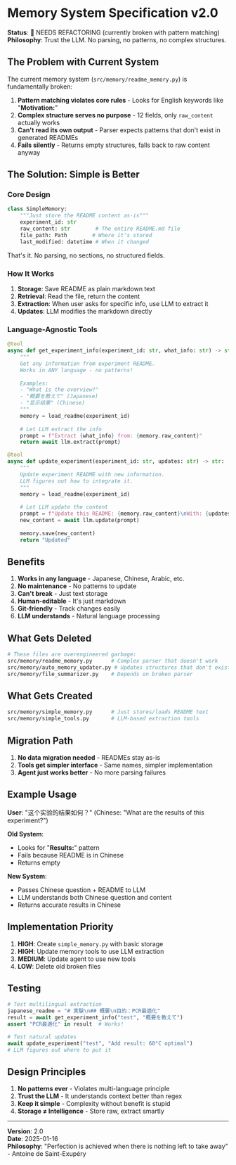 # Memory System Specification v2.0

**Status**: 🔧 NEEDS REFACTORING (currently broken with pattern matching)  
**Philosophy**: Trust the LLM. No parsing, no patterns, no complex structures.

## The Problem with Current System

The current memory system (`src/memory/readme_memory.py`) is fundamentally broken:

1. **Pattern matching violates core rules** - Looks for English keywords like "**Motivation:**"
2. **Complex structure serves no purpose** - 12 fields, only `raw_content` actually works
3. **Can't read its own output** - Parser expects patterns that don't exist in generated READMEs
4. **Fails silently** - Returns empty structures, falls back to raw content anyway

## The Solution: Simple is Better

### Core Design

```python
class SimpleMemory:
    """Just store the README content as-is"""
    experiment_id: str
    raw_content: str        # The entire README.md file
    file_path: Path        # Where it's stored
    last_modified: datetime # When it changed
```

That's it. No parsing, no sections, no structured fields.

### How It Works

1. **Storage**: Save README as plain markdown text
2. **Retrieval**: Read the file, return the content
3. **Extraction**: When user asks for specific info, use LLM to extract it
4. **Updates**: LLM modifies the markdown directly

### Language-Agnostic Tools

```python
@tool
async def get_experiment_info(experiment_id: str, what_info: str) -> str:
    """
    Get any information from experiment README.
    Works in ANY language - no patterns!
    
    Examples:
    - "What is the overview?"
    - "概要を教えて" (Japanese)
    - "显示结果" (Chinese)
    """
    memory = load_readme(experiment_id)
    
    # Let LLM extract the info
    prompt = f"Extract {what_info} from: {memory.raw_content}"
    return await llm.extract(prompt)

@tool
async def update_experiment(experiment_id: str, updates: str) -> str:
    """
    Update experiment README with new information.
    LLM figures out how to integrate it.
    """
    memory = load_readme(experiment_id)
    
    # Let LLM update the content
    prompt = f"Update this README: {memory.raw_content}\nWith: {updates}"
    new_content = await llm.update(prompt)
    
    memory.save(new_content)
    return "Updated"
```

## Benefits

1. **Works in any language** - Japanese, Chinese, Arabic, etc.
2. **No maintenance** - No patterns to update
3. **Can't break** - Just text storage
4. **Human-editable** - It's just markdown
5. **Git-friendly** - Track changes easily
6. **LLM understands** - Natural language processing

## What Gets Deleted

```bash
# These files are overengineered garbage:
src/memory/readme_memory.py      # Complex parser that doesn't work
src/memory/auto_memory_updater.py # Updates structures that don't exist
src/memory/file_summarizer.py    # Depends on broken parser
```

## What Gets Created

```bash
src/memory/simple_memory.py      # Just stores/loads README text
src/memory/simple_tools.py       # LLM-based extraction tools
```

## Migration Path

1. **No data migration needed** - READMEs stay as-is
2. **Tools get simpler interface** - Same names, simpler implementation
3. **Agent just works better** - No more parsing failures

## Example Usage

**User**: "这个实验的结果如何？" (Chinese: "What are the results of this experiment?")

**Old System**: 
- Looks for "**Results:**" pattern
- Fails because README is in Chinese
- Returns empty

**New System**:
- Passes Chinese question + README to LLM
- LLM understands both Chinese question and content
- Returns accurate results in Chinese

## Implementation Priority

1. **HIGH**: Create `simple_memory.py` with basic storage
2. **HIGH**: Update memory tools to use LLM extraction  
3. **MEDIUM**: Update agent to use new tools
4. **LOW**: Delete old broken files

## Testing

```python
# Test multilingual extraction
japanese_readme = "# 実験\n## 概要\n目的：PCR最適化"
result = await get_experiment_info("test", "概要を教えて")
assert "PCR最適化" in result  # Works!

# Test natural updates
await update_experiment("test", "Add result: 60°C optimal")
# LLM figures out where to put it
```

## Design Principles

1. **No patterns ever** - Violates multi-language principle
2. **Trust the LLM** - It understands context better than regex
3. **Keep it simple** - Complexity without benefit is stupid
4. **Storage ≠ Intelligence** - Store raw, extract smartly

---

**Version**: 2.0  
**Date**: 2025-01-16  
**Philosophy**: "Perfection is achieved when there is nothing left to take away" - Antoine de Saint-Exupéry